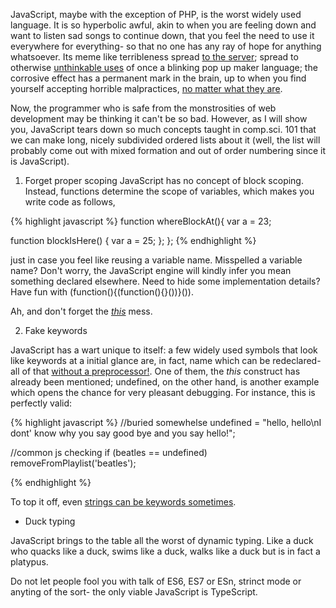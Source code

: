 JavaScript, maybe with the exception of PHP, is the worst widely used language. It is so hyperbolic awful, akin to when you are feeling down and want to listen sad songs to continue down, that you feel the need to use it everywhere for everything- so that no one has any ray of hope for anything whatsoever. Its meme like terribleness spread [to the server](https://nodejs.org/en/); spread to otherwise [unthinkable uses](https://atom.io/) of once a blinking pop up maker language; the corrosive effect has a permanent mark in the brain, up to when you find yourself accepting horrible malpractices, [no matter what they are](https://www.mongodb.com/).  

Now, the programmer who is safe from the monstrosities of web development may be thinking it can't be so bad. However, as I will show you, JavaScript tears down so much concepts taught in comp.sci. 101 that we can make long, nicely subdivided ordered lists about it (well, the list will probably come out with mixed formation and out of order numbering since it is JavaScript).

1. Forget proper scoping
JavaScript has no concept of block scoping. Instead, functions determine the scope of variables, which makes you write code as follows,

{% highlight javascript %}
function whereBlockAt(){
  var a = 23;

  function blockIsHere() {
    var a = 25;
  };
};
{% endhighlight %}

just in case you feel like reusing a variable name. Misspelled a variable name? Don't worry, the JavaScript engine will kindly infer you mean something declared elsewhere. Need to hide some implementation details? Have fun with (function(){(function(){}())}()).

Ah, and don't forget the _[this](https://developer.mozilla.org/en/docs/Web/JavaScript/Reference/Operators/this)_ mess.

2. Fake keywords

JavaScript has a wart unique to itself: a few widely used symbols that look like keywords at a initial glance are, in fact, name which can be redeclared- all of that [without a preprocessor!](http://tigcc.ticalc.org/doc/cpp.html). One of them, the _this_ construct has already been mentioned; undefined, on the other hand, is another example which opens the chance for very pleasant debugging. For instance, this is perfectly valid:

{% highlight javascript %}
//buried somewhelse
undefined = "hello, hello\nI dont' know why you say good bye and you say hello!";

//common js checking
if (beatles == undefined)
    removeFromPlaylist('beatles');

{% endhighlight %}

To top it off, even [strings can be keywords sometimes](https://developer.mozilla.org/en/docs/Web/JavaScript/Reference/Strict_mode).

* Duck typing

JavaScript brings to the table all the worst of dynamic typing. Like a duck who quacks like a duck, swims like a duck, walks like a duck but is in fact a platypus.


Do not let people fool you with talk of ES6, ES7 or ESn, strinct mode or anyting of the sort- the only viable JavaScript is TypeScript.
